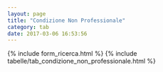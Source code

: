 ```yaml
---
layout: page
title: "Condizione Non Professionale"
category: tab
date: 2017-03-06 16:53:56
---
```


{% include form_ricerca.html %}
{% include tabelle/tab_condizione_non_professionale.html %}

